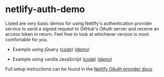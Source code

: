 # netlify-auth-demo

Listed are very basic demos for using Netlify's authentication provider service to send a signed request to GitHub's OAuth server and receive an access token in return. Feel free to look at whichever version is most comfortable for you.

- Example using jQuery ([code](./jQuery-example.html)) ([demo](https://auth-demo.netlify.com/jquery-example))

- Example using vanilla JavaScript ([code](./vanilla-js-example.html)) ([demo](https://auth-demo.netlify.com/vanilla-js-example))

Full setup instructions can be found in the [Netlify OAuth provider docs](https://www.netlify.com/docs/authentication-providers).
